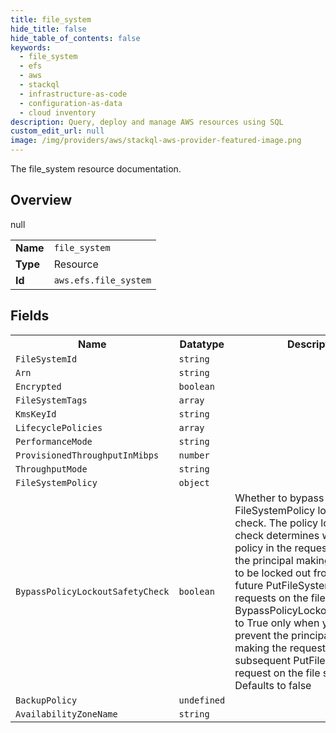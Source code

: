 ```yaml
---
title: file_system
hide_title: false
hide_table_of_contents: false
keywords:
  - file_system
  - efs
  - aws
  - stackql
  - infrastructure-as-code
  - configuration-as-data
  - cloud inventory
description: Query, deploy and manage AWS resources using SQL
custom_edit_url: null
image: /img/providers/aws/stackql-aws-provider-featured-image.png
---
```

The file_system resource documentation.

## Overview
<table><tbody>
<tr><td><b>Name</b></td><td><code>file_system</code></td></tr>
<tr><td><b>Type</b></td><td>Resource</td></tr>
null
<tr><td><b>Id</b></td><td><code>aws.efs.file_system</code></td></tr>
</tbody></table>

## Fields
<table><tbody>
<tr><th>Name</th><th>Datatype</th><th>Description</th></tr>
<tr><td><code>FileSystemId</code></td><td><code>string</code></td><td></td></tr><tr><td><code>Arn</code></td><td><code>string</code></td><td></td></tr><tr><td><code>Encrypted</code></td><td><code>boolean</code></td><td></td></tr><tr><td><code>FileSystemTags</code></td><td><code>array</code></td><td></td></tr><tr><td><code>KmsKeyId</code></td><td><code>string</code></td><td></td></tr><tr><td><code>LifecyclePolicies</code></td><td><code>array</code></td><td></td></tr><tr><td><code>PerformanceMode</code></td><td><code>string</code></td><td></td></tr><tr><td><code>ProvisionedThroughputInMibps</code></td><td><code>number</code></td><td></td></tr><tr><td><code>ThroughputMode</code></td><td><code>string</code></td><td></td></tr><tr><td><code>FileSystemPolicy</code></td><td><code>object</code></td><td></td></tr><tr><td><code>BypassPolicyLockoutSafetyCheck</code></td><td><code>boolean</code></td><td>Whether to bypass the FileSystemPolicy lockout safety check. The policy lockout safety check determines whether the policy in the request will prevent the principal making the request to be locked out from making future PutFileSystemPolicy requests on the file system. Set BypassPolicyLockoutSafetyCheck to True only when you intend to prevent the principal that is making the request from making a subsequent PutFileSystemPolicy request on the file system. Defaults to false</td></tr><tr><td><code>BackupPolicy</code></td><td><code>undefined</code></td><td></td></tr><tr><td><code>AvailabilityZoneName</code></td><td><code>string</code></td><td></td></tr>
</tbody></table>